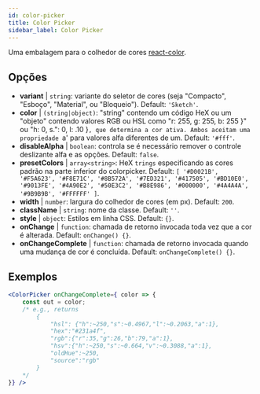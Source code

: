 ```yaml
---
id: color-picker
title: Color Picker
sidebar_label: Color Picker
---
```


Uma embalagem para o colhedor de cores [react-color](https://casesandberg.github.io/react-color/).

## Opções

* __variant__ | `string`: variante do seletor de cores (seja "Compacto", "Esboço", "Material", ou "Bloqueio"). Default: `'Sketch'`.
* __color__ | `(string|object)`: "string" contendo um código HeX ou um "objeto" contendo valores RGB ou HSL como "r: 255, g: 255, b: 255 }" ou "h: 0, s.": 0, l: .10 }`, que determina a cor ativa. Ambos aceitam uma propriedade `a' para valores alfa diferentes de um. Default: `'#fff'`.
* __disableAlpha__ | `boolean`: controla se é necessário remover o controle deslizante alfa e as opções. Default: `false`.
* __presetColors__ | `array<string>`: HeX `trings` especificando as cores padrão na parte inferior do colorpicker. Default: `[
  '#D0021B',
  '#F5A623',
  '#F8E71C',
  '#8B572A',
  '#7ED321',
  '#417505',
  '#BD10E0',
  '#9013FE',
  '#4A90E2',
  '#50E3C2',
  '#B8E986',
  '#000000',
  '#4A4A4A',
  '#9B9B9B',
  '#FFFFFF'
]`.
* __width__ | `number`: largura do colhedor de cores (em px). Default: `200`.
* __className__ | `string`: nome da classe. Default: `''`.
* __style__ | `object`: Estilos em linha CSS. Default: `{}`.
* __onChange__ | `function`: chamada de retorno invocada toda vez que a cor é alterada. Default: `onChange() {}`.
* __onChangeComplete__ | `function`: chamada de retorno invocada quando uma mudança de cor é concluída. Default: `onChangeComplete() {}`.


## Exemplos

```jsx live
<ColorPicker onChangeComplete={ color => {
    const out = color;
    /* e.g., returns 
        {
            "hsl": {"h":~250,"s":~0.4967,"l":~0.2063,"a":1},
            "hex":"#231a4f",
            "rgb":{"r":35,"g":26,"b":79,"a":1},
            "hsv":{"h":~250,"s":~0.664,"v":~0.3088,"a":1},
            "oldHue":~250,
            "source":"rgb"
        }
    */
}} />
```

